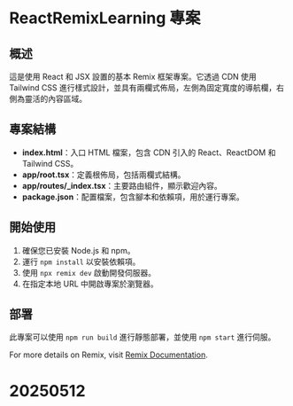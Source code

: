 # ReactRemixLearning 專案

## 概述
這是使用 React 和 JSX 設置的基本 Remix 框架專案。它透過 CDN 使用 Tailwind CSS 進行樣式設計，並具有兩欄式佈局，左側為固定寬度的導航欄，右側為靈活的內容區域。

## 專案結構
- **index.html**：入口 HTML 檔案，包含 CDN 引入的 React、ReactDOM 和 Tailwind CSS。
- **app/root.tsx**：定義根佈局，包括兩欄式結構。
- **app/routes/_index.tsx**：主要路由組件，顯示歡迎內容。
- **package.json**：配置檔案，包含腳本和依賴項，用於運行專案。

## 開始使用
1. 確保您已安裝 Node.js 和 npm。
2. 運行 `npm install` 以安裝依賴項。
3. 使用 `npx remix dev` 啟動開發伺服器。
4. 在指定本地 URL 中開啟專案於瀏覽器。

## 部署
此專案可以使用 `npm run build` 進行靜態部署，並使用 `npm start` 進行伺服。

For more details on Remix, visit [Remix Documentation](https://remix.run/docs).
# 20250512
